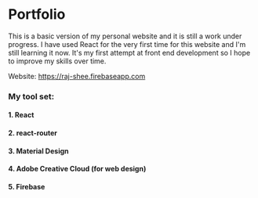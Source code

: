# Portfolio 
This is a basic version of my personal website and it is still a work under progress.
I have used React for the very first time for this website and I'm still learning it now. It's my first attempt at front end development so I hope to improve my skills over time.

Website: https://raj-shee.firebaseapp.com

### My tool set:
#### 1. React
#### 2. react-router
#### 3. Material Design 
#### 4. Adobe Creative Cloud (for web design)
#### 5. Firebase

